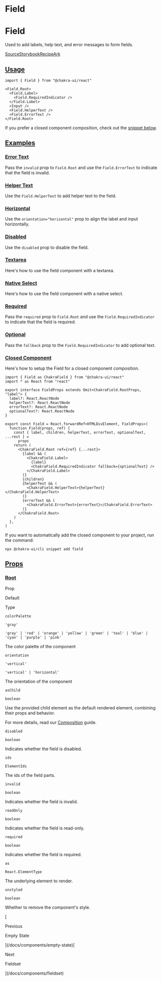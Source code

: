 # Field

Field
=====

Used to add labels, help text, and error messages to form fields.

[Source](https://github.com/chakra-ui/chakra-ui/tree/main/packages/react/src/components/field)[Storybook](https://storybook.chakra-ui.com/?path=/story/components-field--basic)[Recipe](https://github.com/chakra-ui/chakra-ui/tree/main/packages/react/src/theme/recipes/field.ts)[Ark](https://ark-ui.com/react/docs/components/field)

[Usage](#usage)
---------------

```
import { Field } from "@chakra-ui/react"
```

```
<Field.Root>
  <Field.Label>
    <Field.RequiredIndicator />
  </Field.Label>
  <Input />
  <Field.HelperText />
  <Field.ErrorText />
</Field.Root>
```

If you prefer a closed component composition, check out the [snippet below](#closed-component).

[Examples](#examples)
---------------------

### [Error Text](#error-text)

Pass the `invalid` prop to `Field.Root` and use the `Field.ErrorText` to indicate that the field is invalid.

### [Helper Text](#helper-text)

Use the `Field.HelperText` to add helper text to the field.

### [Horizontal](#horizontal)

Use the `orientation="horizontal"` prop to align the label and input horizontally.

### [Disabled](#disabled)

Use the `disabled` prop to disable the field.

### [Textarea](#textarea)

Here's how to use the field component with a textarea.

### [Native Select](#native-select)

Here's how to use the field component with a native select.

### [Required](#required)

Pass the `required` prop to `Field.Root` and use the `Field.RequiredIndicator` to indicate that the field is required.

### [Optional](#optional)

Pass the `fallback` prop to the `Field.RequiredIndicator` to add optional text.

### [Closed Component](#closed-component)

Here's how to setup the Field for a closed component composition.

```
import { Field as ChakraField } from "@chakra-ui/react"
import * as React from "react"

export interface FieldProps extends Omit<ChakraField.RootProps, "label"> {
  label?: React.ReactNode
  helperText?: React.ReactNode
  errorText?: React.ReactNode
  optionalText?: React.ReactNode
}

export const Field = React.forwardRef<HTMLDivElement, FieldProps>(
  function Field(props, ref) {
    const { label, children, helperText, errorText, optionalText, ...rest } =
      props
    return (
      <ChakraField.Root ref={ref} {...rest}>
        {label && (
          <ChakraField.Label>
            {label}
            <ChakraField.RequiredIndicator fallback={optionalText} />
          </ChakraField.Label>
        )}
        {children}
        {helperText && (
          <ChakraField.HelperText>{helperText}</ChakraField.HelperText>
        )}
        {errorText && (
          <ChakraField.ErrorText>{errorText}</ChakraField.ErrorText>
        )}
      </ChakraField.Root>
    )
  },
)
```

If you want to automatically add the closed component to your project, run the command:

```
npx @chakra-ui/cli snippet add field
```

[Props](#props)
---------------

### [Root](#root)

Prop

Default

Type

`colorPalette`

`'gray'`

`'gray' | 'red' | 'orange' | 'yellow' | 'green' | 'teal' | 'blue' | 'cyan' | 'purple' | 'pink'`

The color palette of the component

`orientation`

`'vertical'`

`'vertical' | 'horizontal'`

The orientation of the component

`asChild`

`boolean`

Use the provided child element as the default rendered element, combining their props and behavior.

For more details, read our [Composition](/docs/components/concepts/composition) guide.

`disabled`

`boolean`

Indicates whether the field is disabled.

`ids`

`ElementIds`

The ids of the field parts.

`invalid`

`boolean`

Indicates whether the field is invalid.

`readOnly`

`boolean`

Indicates whether the field is read-only.

`required`

`boolean`

Indicates whether the field is required.

`as`

`React.ElementType`

The underlying element to render.

`unstyled`

`boolean`

Whether to remove the component's style.

[

Previous

Empty State



](/docs/components/empty-state)[

Next

Fieldset



](/docs/components/fieldset)